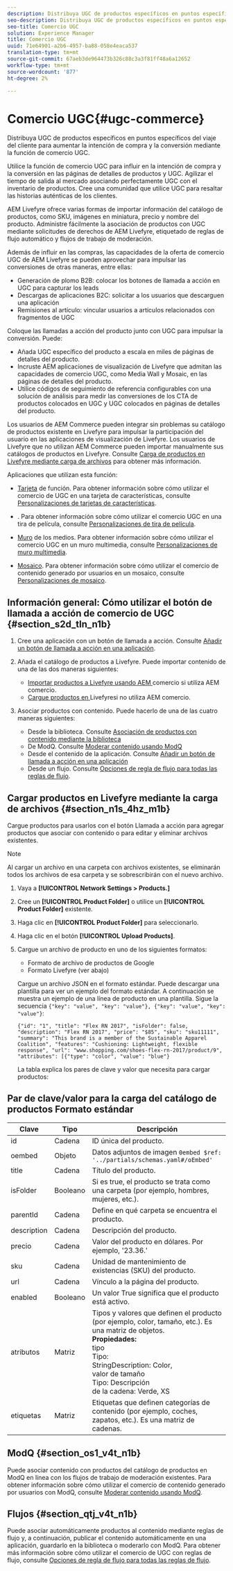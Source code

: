 ```yaml
---
description: Distribuya UGC de productos específicos en puntos específicos del viaje del cliente para aumentar la intención de compra y la conversión mediante la función de comercio UGC.
seo-description: Distribuya UGC de productos específicos en puntos específicos del viaje del cliente para aumentar la intención de compra y la conversión mediante la función de comercio UGC.
seo-title: Comercio UGC
solution: Experience Manager
title: Comercio UGC
uuid: 71e64901-a2b6-4957-ba88-058e4eaca537
translation-type: tm+mt
source-git-commit: 67aeb3de964473b326c88c3a3f81ff48a6a12652
workflow-type: tm+mt
source-wordcount: '877'
ht-degree: 2%

---
```



# Comercio UGC{#ugc-commerce}

Distribuya UGC de productos específicos en puntos específicos del viaje del cliente para aumentar la intención de compra y la conversión mediante la función de comercio UGC.

Utilice la función de comercio UGC para influir en la intención de compra y la conversión en las páginas de detalles de productos y UGC. Agilizar el tiempo de salida al mercado asociando perfectamente UGC con el inventario de productos. Cree una comunidad que utilice UGC para resaltar las historias auténticas de los clientes.

AEM Livefyre ofrece varias formas de importar información del catálogo de productos, como SKU, imágenes en miniatura, precio y nombre del producto. Administre fácilmente la asociación de productos con UGC mediante solicitudes de derechos de AEM Livefyre, etiquetado de reglas de flujo automático y flujos de trabajo de moderación.

Además de influir en las compras, las capacidades de la oferta de comercio UGC de AEM Livefyre se pueden aprovechar para impulsar las conversiones de otras maneras, entre ellas:

* Generación de plomo B2B: colocar los botones de llamada a acción en UGC para capturar los leads
* Descargas de aplicaciones B2C: solicitar a los usuarios que descarguen una aplicación
* Remisiones al artículo: vincular usuarios a artículos relacionados con fragmentos de UGC

Coloque las llamadas a acción del producto junto con UGC para impulsar la conversión. Puede:

* Añada UGC específico del producto a escala en miles de páginas de detalles del producto.
* Incruste AEM aplicaciones de visualización de Livefyre que admitan las capacidades de comercio UGC, como Media Wall y Mosaic, en las páginas de detalles del producto.
* Utilice códigos de seguimiento de referencia configurables con una solución de análisis para medir las conversiones de los CTA de productos colocados en UGC y UGC colocados en páginas de detalles del producto.

Los usuarios de AEM Commerce pueden integrar sin problemas su catálogo de productos existente en Livefyre para impulsar la participación del usuario en las aplicaciones de visualización de Livefyre. Los usuarios de Livefyre que no utilizan AEM Commerce pueden importar manualmente sus catálogos de productos en Livefyre. Consulte [Carga de productos en Livefyre mediante carga de archivos](/help/using/c-features-livefyre/c-ugc-commerce.md) para obtener más información.

Aplicaciones que utilizan esta función:

* [Tarjeta](../c-about-apps/c-feature-card-app/c-feature-card-app.md#c_feature_card_app) de función. Para obtener información sobre cómo utilizar el comercio de UGC en una tarjeta de características, consulte [Personalizaciones de tarjetas de características](../c-about-apps/c-feature-card-app/c-feature-card-app.md#section_uds_gzm_5y).

* [](../c-about-apps/c-filmstrip-app/c-filmstrip-app.md#concept_jpc_n2j_jbb). Para obtener información sobre cómo utilizar el comercio UGC en una tira de película, consulte [Personalizaciones de tira de película](../c-about-apps/c-filmstrip-app/c-filmstrip-customizations.md#c_filmstrip_customizations).

* [Muro](../c-about-apps/c-media-wall-app/c-media-wall-app.md#c_media_wall_app) de los medios. Para obtener información sobre cómo utilizar el comercio UGC en un muro multimedia, consulte [Personalizaciones de muro multimedia](../c-about-apps/c-media-wall-app/r-media-wall-customizations.md#r_media_wall_customizations).

* [Mosaico](../c-about-apps/c-mosaic-app/c-mosaic-app.md#c_mosaic_app). Para obtener información sobre cómo utilizar el comercio de contenido generado por usuarios en un mosaico, consulte [Personalizaciones de mosaico](../c-about-apps/c-mosaic-app/c-mosaic-customizations.md#c_mosaic_customizations).

## Información general: Cómo utilizar el botón de llamada a acción de comercio de UGC {#section_s2d_tln_n1b}

1. Cree una aplicación con un botón de llamada a acción. Consulte [Añadir un botón de llamada a acción en una aplicación](/help/using/c-features-livefyre/c-call-to-action-button.md#task_36190DD1C8204C7793CB7EEA379C2155).
1. Añada el catálogo de productos a Livefyre. Puede importar contenido de una de las dos maneras siguientes:

   * [Importar productos a Livefyre usando AEM ](https://helpx.adobe.com/experience-manager/6-4/sites/administering/using/livefyre.html) comercio si utiliza AEM comercio.
   * [Cargue productos en ](/help/using/c-features-livefyre/c-ugc-commerce.md) Livefyresi no utiliza AEM comercio.

1. Asociar productos con contenido. Puede hacerlo de una de las cuatro maneras siguientes:

   * Desde la biblioteca. Consulte [Asociación de productos con contenido mediante la biblioteca](../c-library/t-associate-products-with-content-using-the-library.md#t_associate_products_with_content_using_the_library)
   * De ModQ. Consulte [Moderar contenido usando ModQ](/help/using/c-features-livefyre/c-about-moderation/c-modq.md)
   * Desde el contenido de la aplicación. Consulte [Añadir un botón de llamada a acción en una aplicación](/help/using/c-features-livefyre/c-call-to-action-button.md)
   * Desde un flujo. Consulte [Opciones de regla de flujo para todas las reglas de flujo](../c-streams/c-stream-rule-options-for-all-stream-rules.md#c_stream_rule_options_for_all_stream_rules).

## Cargar productos en Livefyre mediante la carga de archivos {#section_n1s_4hz_m1b}

Cargue productos para usarlos con el botón Llamada a acción para agregar productos que asociar con contenido o para editar y eliminar archivos existentes.

>[!NOTE]
>
>Al cargar un archivo en una carpeta con archivos existentes, se eliminarán todos los archivos de esa carpeta y se sobrescribirán con el nuevo archivo.

1. Vaya a **[!UICONTROL Network Settings > Products.]**
1. Cree un **[!UICONTROL Product Folder]** o utilice un **[!UICONTROL Product Folder]** existente.

1. Haga clic en **[!UICONTROL Product Folder]** para seleccionarlo.
1. Haga clic en el botón **[!UICONTROL Upload Products]**.
1. Cargue un archivo de producto en uno de los siguientes formatos:

   * Formato de archivo de productos de Google
   * Formato Livefyre (ver abajo)

   Cargue un archivo JSON en el formato estándar. Puede descargar una plantilla para ver un ejemplo del formato estándar. A continuación se muestra un ejemplo de una línea de producto en una plantilla. Sigue la secuencia `{"key": "value", "key": "value"}, {"key": "value", "key": "value"}`:

   ```
   {"id": "1", "title": "Flex RN 2017", "isFolder": false, "description": "Flex RN 2017", "price": "$85", "sku": "sku11111", "summary": "This brand is a member of the Sustainable Apparel Coalition", "features": "Cushioning: Lightweight, flexible response", "url": "www.shopping.com/shoes-flex-rn-2017/product/9", "attributes": [{"type": "color", "value": "blue"}
   ```

   La tabla explica los pares de clave y valor que necesita para cargar productos:

## Par de clave/valor para la carga del catálogo de productos Formato estándar

| Clave | Tipo | Descripción |
|--- |--- |--- |
| id | Cadena | ID única del producto. |
| oembed | Objeto | Datos adjuntos de imagen `0embed $ref: '../partials/schemas.yaml#/oEmbed'` |
| title | Cadena | Título del producto. |
| isFolder | Booleano | Si es true, el producto se trata como una carpeta (por ejemplo, hombres, mujeres, etc.). |
| parentId | Cadena | Define en qué carpeta se encuentra el producto. |
| description | Cadena | Descripción del producto. |
| precio | Cadena | Valor del producto en dólares. Por ejemplo, &#39;23.36.&#39; |
| sku | Cadena | Unidad de mantenimiento de existencias (SKU) del producto. |
| url | Cadena | Vínculo a la página del producto. |
| enabled | Booleano | Un valor True significa que el producto está activo. |
| atributos | Matriz | Tipos y valores que definen el producto (por ejemplo, color, tamaño, etc.). Es una matriz de objetos.</br>**Propiedades:** </br>tipo  </br>Tipo: </br>StringDescription: Color,  </br>valor de tamaño  </br>Tipo: Descripción  </br>de la cadena: Verde, XS |
| etiquetas | Matriz | Etiquetas que definen categorías de contenido (por ejemplo, coches, zapatos, etc.). Es una matriz de cadenas. |

## ModQ {#section_os1_v4t_n1b}

Puede asociar contenido con productos del catálogo de productos en ModQ en línea con los flujos de trabajo de moderación existentes. Para obtener información sobre cómo utilizar el comercio de contenido generado por usuarios con ModQ, consulte [Moderar contenido usando ModQ](/help/using/c-features-livefyre/c-about-moderation/c-moderate-content-using-app-content.md).

## Flujos {#section_qtj_v4t_n1b}

Puede asociar automáticamente productos al contenido mediante reglas de flujo y, a continuación, publicar el contenido automáticamente en una aplicación, guardarlo en la biblioteca o moderarlo con ModQ. Para obtener más información sobre cómo utilizar el comercio de UGC con reglas de flujo, consulte [Opciones de regla de flujo para todas las reglas de flujo](../c-streams/c-stream-rule-options-for-all-stream-rules.md#c_stream_rule_options_for_all_stream_rules).
